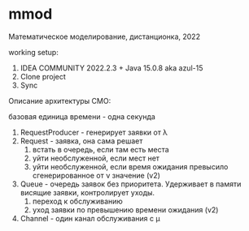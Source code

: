 # mmod
Математическое моделирование, дистанционка, 2022

working setup: 
1) IDEA COMMUNITY 2022.2.3 + Java 15.0.8 aka azul-15
2) Clone project
3) Sync

Описание архитектуры СМО:

базовая единица времени - одна секунда
1) RequestProducer - генерирует заявки от λ
2) Request - заявка, она сама решает
   1) встать в очередь, если там есть места
   2) уйти необслуженной, если мест нет
   3) уйти необслуженной, если время ожидания превысило сгенерированное от ν значение (v2)
3) Queue - очередь заявок без приоритета. Удерживает в памяти висящие заявки, контролирует уходы.
   1) переход к обслуживанию
   2) уход заявки по превышению времени ожидания (v2)
4) Channel - один канал обслуживания c μ